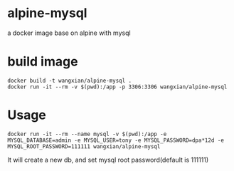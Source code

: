 # alpine-mysql
a docker image base on alpine with mysql

# build image
```
docker build -t wangxian/alpine-mysql .
docker run -it --rm -v $(pwd):/app -p 3306:3306 wangxian/alpine-mysql
```

# Usage
```
docker run -it --rm --name mysql -v $(pwd):/app -e MYSQL_DATABASE=admin -e MYSQL_USER=tony -e MYSQL_PASSWORD=dpa*12d -e MYSQL_ROOT_PASSWORD=111111 wangxian/alpine-mysql
```

It will create a new db, and set mysql root password(default is 111111)